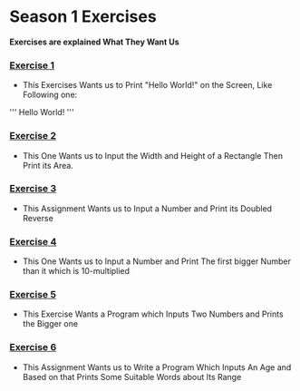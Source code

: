 # Season 1 Exercises

**Exercises are explained What They Want Us**


### [Exercise 1](https://github.com/ehsanyousefzadehasl/python-fundamentals/blob/master/Season%201/1.py)
- This Exercises Wants us to Print "Hello World!" on the Screen, Like Following one:

'''
Hello World!
'''

### [Exercise 2](https://github.com/ehsanyousefzadehasl/python-fundamentals/blob/master/Season%201/2.py)
- This One Wants us to Input the Width and Height of a Rectangle Then Print its Area.

### [Exercise 3](https://github.com/ehsanyousefzadehasl/python-fundamentals/blob/master/Season%201/3.py)
- This Assignment Wants us to Input a Number and Print its Doubled Reverse

### [Exercise 4](https://github.com/ehsanyousefzadehasl/python-fundamentals/blob/master/Season%201/4.py)
- This One Wants us to Input a Number and Print The first bigger Number than it which is 10-multiplied

### [Exercise 5](https://github.com/ehsanyousefzadehasl/python-fundamentals/blob/master/Season%201/5.py)
- This Exercise Wants a Program which Inputs Two Numbers and Prints the Bigger one

### [Exercise 6](https://github.com/ehsanyousefzadehasl/python-fundamentals/blob/master/Season%201/6.py)
- This Assignment Wants us to Write a Program Which Inputs An Age and Based on that Prints Some Suitable Words about Its Range
